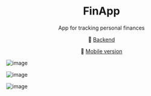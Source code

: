 <h1 align=center>FinApp</h1>
<p align=center>App for tracking personal finances</p>
<p align=center>
  💾 <a href="https://github.com/MatijaNovosel/fin-app-backend">Backend</a>
</p>
<p align=center>
  📱 <a href="https://github.com/MatijaNovosel/fin-app-mobile">Mobile version</a>
</p>

![image](https://user-images.githubusercontent.com/36193643/147499340-9fc08d9d-639a-4095-b068-486a5fcd94d6.png)

![image](https://user-images.githubusercontent.com/36193643/147499436-06417fa9-801a-4dcb-80e9-3c0999208071.png)

![image](https://user-images.githubusercontent.com/36193643/147499467-af0b9099-cc87-449a-b860-5e07f3573201.png)
